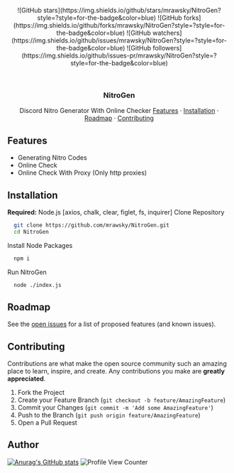<p align="center">
![GitHub stars](https://img.shields.io/github/stars/mrawsky/NitroGen?style=?style=for-the-badge&color=blue)
![GitHub forks](https://img.shields.io/github/forks/mrawsky/NitroGen?style=?style=for-the-badge&color=blue)
![GitHub watchers](https://img.shields.io/github/issues/mrawsky/NitroGen?style=?style=for-the-badge&color=blue)
![GitHub followers](https://img.shields.io/github/issues-pr/mrawsky/NitroGen?style=?style=for-the-badge&color=blue)
<p>
<br />

<div align="center">
  <h3 align="center">NitroGen</h3>

  <p align="center">
    Discord Nitro Generator With Online Checker
    <a href="#Features">Features</a>
    ·
    <a href="#Installation">Installation</a>
    ·
    <a href="#Roadmap">Roadmap</a>
    ·
    <a href="#Contributing">Contributing</a>
  </p>
</div>

## Features

- Generating Nitro Codes
- Online Check
- Online Check With Proxy (Only http proxies)

## Installation

**Required:** Node.js [axios, chalk, clear, figlet, fs, inquirer]
Clone Repository

```bash
  git clone https://github.com/mrawsky/NitroGen.git
  cd NitroGen
```

Install Node Packages

```bash
  npm i
```

Run NitroGen

```bash
  node ./index.js
```

## Roadmap

See the <a href="https://github.com/mrawsky/NitroGen/issues">open issues</a> for a list of proposed features (and known issues).

## Contributing

Contributions are what make the open source community such an amazing place to learn, inspire, and create. Any contributions you make are **greatly appreciated**.
1. Fork the Project
2. Create your Feature Branch (`git checkout -b feature/AmazingFeature`)
3. Commit your Changes (`git commit -m 'Add some AmazingFeature'`)
4. Push to the Branch (`git push origin feature/AmazingFeature`)
5. Open a Pull Request

## Author

[![Anurag's GitHub stats](https://github-readme-stats.vercel.app/api?username=mrawsky)](https://github.com/anuraghazra/github-readme-stats)
![Profile View Counter](https://komarev.com/ghpvc/?username=mrawsky)